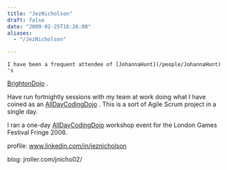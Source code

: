 ```yaml
---
title: "JezNicholson"
draft: false
date: "2009-02-25T16:26:00"
aliases:
  - "/JezNicholson"

---
```

    I have been a frequent attendee of [JohannaHunt](/people/JohannaHunt) 's
[BrightonDojo](/dojo/BrightonDojo) .

Have run fortnightly sessions with my team at work doing what I have
coined as an [AllDayCodingDojo](/dojo/AllDayCodingDojo) . This is a sort
of Agile Scrum project in a single day.

I ran a one-day [AllDayCodingDojo](/dojo/AllDayCodingDojo) workshop
event for the London Games Festival Fringe 2008.

profile: www.linkedin.com/in/jeznicholson

blog: jroller.com/jnicho02/
